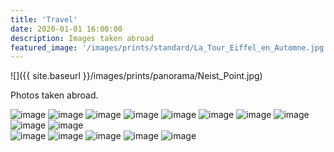 ```yaml
---
title: 'Travel'
date: 2020-01-01 16:00:00
description: Images taken abroad
featured_image: '/images/prints/standard/La_Tour_Eiffel_en_Automne.jpg'
---
```


![]({{ site.baseurl }}/images/prints/panorama/Neist_Point.jpg)

Photos taken abroad.

<div class="gallery" data-columns="3">
    <img src="{{ site.baseurl }}/images/prints/standard/Chemin_Automnal_de_la_Tour_Eiffel.jpg" alt="image" />
    <img src="{{ site.baseurl }}/images/prints/standard/Galleria_Vittorio_Emanuele_II_di_Giorno.jpg" alt="image" />
    <img src="{{ site.baseurl }}/images/prints/standard/Galleria_Vittorio_Emanuele_II_di_Notte.jpg" alt="image" />
    <img src="{{ site.baseurl }}/images/prints/standard/La_Tour_Eiffel_en_Automne.jpg" alt="image" />
    <img src="{{ site.baseurl }}/images/prints/standard/Premi%C3%A8re_Lumi%C3%A8re_sur_Montmorency.jpg" alt="image" />
    <img src="{{ site.baseurl }}/images/prints/standard/Scapa_Sunrays.jpg" alt="image" />
    <img src="{{ site.baseurl }}/images/prints/standard/Silhouette_du_Qu%C3%A9bec.jpg" alt="image" />
    <img src="{{ site.baseurl }}/images/prints/standard/Torino_Sunrise.jpg" alt="image" />
    <img src="{{ site.baseurl }}/images/prints/standard/Torre_del_Sacro_Monte_Sunrise.jpg" alt="image" />
    <img src="{{ site.baseurl }}/images/prints/standard/Monte_Bianco_in_the_Valle_di_Cogne.jpg" alt="image" />
</div>
<div class="gallery" data-columns="2">
    <img src="{{ site.baseurl }}/images/prints/panorama/Glacier_du_G%C3%A9ant.jpg" alt="image" />
    <img src="{{ site.baseurl }}/images/prints/panorama/Neist_Point.jpg" alt="image" />
    <img src="{{ site.baseurl }}/images/prints/panorama/Sacro_Monte_Sunrise.jpg" alt="image" />
    <img src="{{ site.baseurl }}/images/prints/panorama/Tutta_Torino.jpg" alt="image" />
    <img src="{{ site.baseurl }}/images/prints/panorama/Valle_D'Aosta.jpg" alt="image" />
</div>
